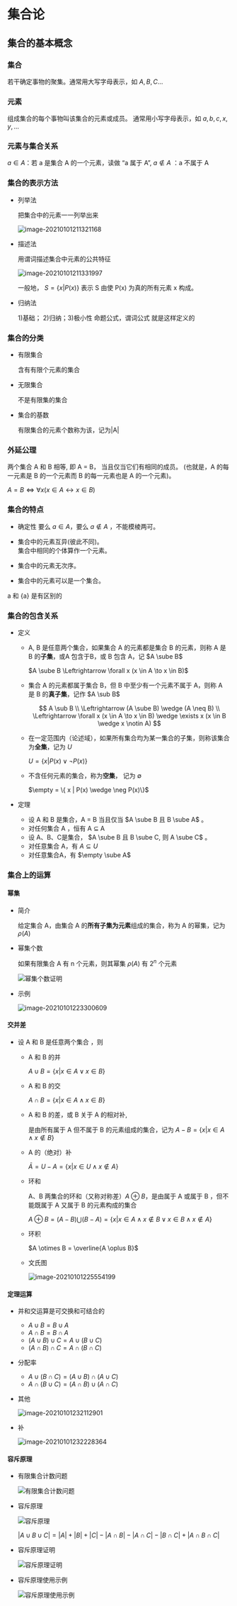 # 集合论

## 集合的基本概念

### 集合

若干确定事物的聚集。通常用大写字母表示，如 $A, B, C ...$

### 元素

组成集合的每个事物叫该集合的元素或成员。
通常用小写字母表示，如 $a, b, c, x, y, ...$

### 元素与集合关系

$a ∈ A$：若 a 是集合 A 的一个元素，读做 “a 属于 A”,
$a ∉ A$ ：a 不属于 A

### 集合的表示方法

- 列举法

  把集合中的元素一一列举出来

  ![image-20210101211321168](https://gitee.com/twilight_h_1184651848/pic-go-img/raw/master/discreteMathematics/proposition/image-20210101211321168.png)

- 描述法

  用谓词描述集合中元素的公共特征

  ![image-20210101211331997](https://gitee.com/twilight_h_1184651848/pic-go-img/raw/master/discreteMathematics/proposition/image-20210101211331997.png)

  一般地， $S = \{x|P(x)\}$ 表示 S 由使 P(x) 为真的所有元素 x 构成。

- 归纳法

  1)基础； 2)归纳；3)极小性
  命题公式，谓词公式 就是这样定义的

### 集合的分类

- 有限集合

  含有有限个元素的集合

- 无限集合

  不是有限集的集合

- 集合的基数

  有限集合的元素个数称为该，记为|A|

### 外延公理

两个集合 A 和 B 相等, 即 A = B， 当且仅当它们有相同的成员。
(也就是，A 的每一元素是 B 的一个元素而 B 的每一元素也是 A 的一个元素)。

$A = B \Leftrightarrow \forall x (x \in A \leftrightarrow x \in B)$

### 集合的特点

- 确定性
  要么 $a ∈ A$，要么 $a ∉ A$ ，不能模棱两可。
  
- 集合中的元素互异(彼此不同)。  
  集合中相同的个体算作一个元素。
  
- 集合中的元素无次序。

- 集合中的元素可以是一个集合。

a 和 {a} 是有区别的

### 集合的包含关系

- 定义
  + A, B 是任意两个集合，如果集合 A 的元素都是集合 B 的元素，则称 A 是 B 的**子集**，或A 包含于B，或 B 包含 A，记 $A \sube B$ 

    $A \sube B \Leftrightarrow \forall x (x \in A \to x \in B)$

  + 集合 A 的元素都属于集合 B，但 B 中至少有一个元素不属于 A，则称 A 是 B 的**真子集**，记作 $A \sub B$ 

    $$
    A \sub B \\
    \Leftrightarrow (A \sube B) \wedge (A \neq B) \\
    \Leftrightarrow \forall x (x \in A \to x \in B) \wedge \exists x (x \in B \wedge x \notin A)
    $$

  + 在一定范围内（论述域），如果所有集合均为某一集合的子集，则称该集合为**全集**，记为 $U$

    $U = \{ x | P(x) \vee \neg P(x)\}$

  + 不含任何元素的集合，称为**空集**， 记为 $\emptyset$ 

    $\empty = \{ x | P(x) \wedge \neg P(x)\}$

- 定理

  + 设 A 和 B 是集合，A = B 当且仅当 $A \sube B 且 B \sube A$ 。
  + 对任何集合 A ，恒有 A ⊆ A 
  + 设 A、B、C是集合， $A \sube B 且 B \sube C, 则 A \sube C$ 。
  + 对任意集合 A，有 $A ⊆ U$
  + 对任意集合A，有 $\empty \sube A$ 

### 集合上的运算

#### 幂集

- 简介

  给定集合 A，由集合 A 的**所有子集为元素**组成的集合，称为 A 的幂集，记为 $ρ(A)$

- 幂集个数

  如果有限集合 A 有 n 个元素，则其幂集 $ρ(A)$ 有 $2^n$ 个元素

  ![幂集个数证明](https://gitee.com/twilight_h_1184651848/pic-go-img/raw/master/discreteMathematics/setAndRelation/image-20210101223549039.png)

- 示例

  ![image-20210101223300609](https://gitee.com/twilight_h_1184651848/pic-go-img/raw/master/discreteMathematics/setAndRelation/image-20210101223300609.png)

#### 交并差

- 设 A 和 B 是任意两个集合 ，则

  + A 和 B 的并

    $A ∪ B = \{x|x∈A ∨ x∈B\}$

  + A 和 B 的交

    $A ∩ B = \{x|x∈A ∧ x∈B\}$

  + A 和 B 的差，或 B 关于 A 的相对补,
  
    是由所有属于 A 但不属于 B 的元素组成的集合，记为 $A - B = \{x|x \in A \wedge x \notin B\}$ 
  
  + A 的（绝对）补
  
    $\bar{A} = U - A = \{x|x \in U \wedge x \notin A\}$
  
  + 环和
  
     A、B 两集合的环和（又称对称差）$A ⊕ B$，是由属于 A 或属于 B ，但不能既属于 A 又属于 B 的元素构成的集合
  
    $A ⊕ B = (A - B) \bigcup (B - A) = \{x|x \in A \wedge x \notin B \vee x \in B \wedge x \notin A\}$
  
  + 环积
  
    $A \otimes B = \overline{A \oplus B}$
  
  + 文氏图
  
    ![image-20210101225554199](https://gitee.com/twilight_h_1184651848/pic-go-img/raw/master/discreteMathematics/setAndRelation/image-20210101225554199.png)

#### 定理运算

- 并和交运算是可交换和可结合的
  + $A ∪ B = B ∪ A$
  + $A ∩ B = B ∩ A$
  + $(A ∪ B) ∪ C = A ∪ (B ∪ C)$
  + $(A ∩ B) ∩ C = A ∩ (B ∩ C)$

- 分配率
  + $A ∪ (B ∩ C) = (A ∪ B) ∩ (A ∪ C)$
  + $A ∩ (B ∪ C) = (A ∩ B) ∪ (A ∩ C)$

- 其他

  ![image-20210101232112901](https://gitee.com/twilight_h_1184651848/pic-go-img/raw/master/discreteMathematics/setAndRelation/image-20210101232112901.png)

- 补

  ![image-20210101232228364](https://gitee.com/twilight_h_1184651848/pic-go-img/raw/master/discreteMathematics/setAndRelation/image-20210101232228364.png)

#### 容斥原理

- 有限集合计数问题

	![有限集合计数问题](https://gitee.com/twilight_h_1184651848/pic-go-img/raw/master/discreteMathematics/setAndRelation/image-20210101232342201.png)

- 容斥原理

	![容斥原理](https://gitee.com/twilight_h_1184651848/pic-go-img/raw/master/discreteMathematics/setAndRelation/image-20210101232357399.png)
	
	$|A \cup B \cup C| = |A| + |B| + |C| - |A \cap B| - |A \cap C| - |B \cap C| + |A \cap B \cap C|$
	
- 容斥原理证明

  ![容斥原理证明](https://gitee.com/twilight_h_1184651848/pic-go-img/raw/master/discreteMathematics/setAndRelation/image-20210101232411701.png)

- 容斥原理使用示例

  ![容斥原理使用示例](https://gitee.com/twilight_h_1184651848/pic-go-img/raw/master/discreteMathematics/setAndRelation/image-20210101232423424.png)